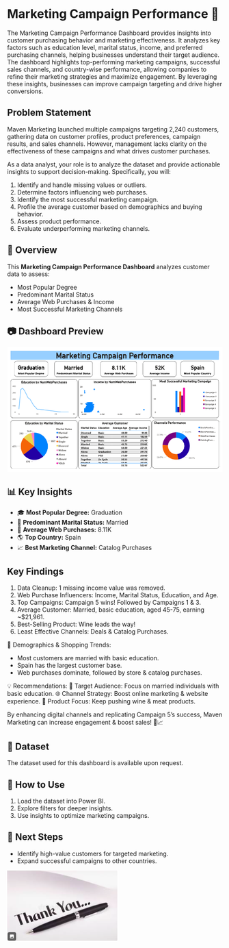 # Marketing Campaign Performance 🎯

The Marketing Campaign Performance Dashboard provides insights into customer purchasing behavior and marketing effectiveness. It analyzes key factors such as education level, marital status, income, and preferred purchasing channels, helping businesses understand their target audience. The dashboard highlights top-performing marketing campaigns, successful sales channels, and country-wise performance, allowing companies to refine their marketing strategies and maximize engagement. By leveraging these insights, businesses can improve campaign targeting and drive higher conversions.

## Problem Statement

Maven Marketing launched multiple campaigns targeting 2,240 customers, gathering data on customer profiles, product preferences, campaign results, and sales channels. However, management lacks clarity on the effectiveness of these campaigns and what drives customer purchases.

As a data analyst, your role is to analyze the dataset and provide actionable insights to support decision-making. Specifically, you will:
1. Identify and handle missing values or outliers.
2. Determine factors influencing web purchases.
3. Identify the most successful marketing campaign.
4. Profile the average customer based on demographics and buying behavior.
5. Assess product performance.
6. Evaluate underperforming marketing channels.

## 📌 Overview  
This **Marketing Campaign Performance Dashboard** analyzes customer data to assess:  
- Most Popular Degree  
- Predominant Marital Status  
- Average Web Purchases & Income  
- Most Successful Marketing Channels  

## 📷 Dashboard Preview  
![](MCP.png)


## 📊 **Key Insights**  
- 🎓 **Most Popular Degree:** Graduation  
- 💍 **Predominant Marital Status:** Married  
- 🛒 **Average Web Purchases:** 8.11K  
- 🌎 **Top Country:** Spain  
- 📈 **Best Marketing Channel:** Catalog Purchases  


 ## **Key Findings**
 
1. Data Cleanup: 1 missing income value was removed.
2. Web Purchase Influencers: Income, Marital Status, Education, and Age.
3. Top Campaigns: Campaign 5 wins! Followed by Campaigns 1 & 3.
4. Average Customer: Married, basic education, aged 45-75, earning ~$21,961.
5. Best-Selling Product: Wine leads the way!
6. Least Effective Channels: Deals & Catalog Purchases.

📌 Demographics & Shopping Trends:
- Most customers are married with basic education.
- Spain has the largest customer base.
- Web purchases dominate, followed by store & catalog purchases.

💡 Recommendations:
🎯 Target Audience: Focus on married individuals with basic education.
🌐 Channel Strategy: Boost online marketing & website experience.
🍖 Product Focus: Keep pushing wine & meat products.

By enhancing digital channels and replicating Campaign 5’s success, Maven Marketing can increase engagement & boost sales! 🚀📈

## 📂 **Dataset**  
The dataset used for this dashboard is available upon request.  

## 🚀 **How to Use**  
1. Load the dataset into Power BI.  
2. Explore filters for deeper insights.  
3. Use insights to optimize marketing campaigns.  

## 📢 **Next Steps**  
- Identify high-value customers for targeted marketing.  
- Expand successful campaigns to other countries.

![](Thank%20you.png)
